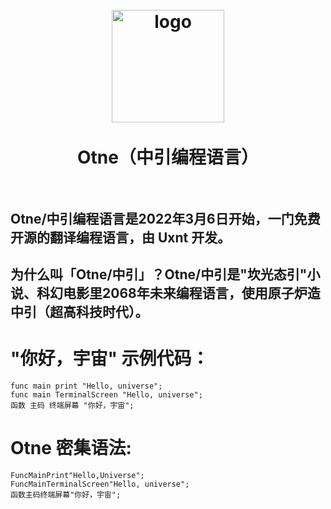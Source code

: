 <h1 align="center">
<br>
<img src="https://github.com/uxnt/Otne/raw/main/otne.png" alt="logo" width="180">
<br><br>
Otne（中引编程语言）
<br>
<br>
</h1>

## Otne/中引编程语言是2022年3月6日开始，一门免费开源的翻译编程语言，由 Uxnt 开发。 

## 为什么叫「Otne/中引」？Otne/中引是"坎光态引"小说、科幻电影里2068年未来编程语言，使用原子炉造中引（超高科技时代）。

# "你好，宇宙" 示例代码：
```otne
func main print "Hello, universe";
func main TerminalScreen "Hello, universe";
函数 主码 终端屏幕 "你好，宇宙";
```

# Otne 密集语法:
```otne
FuncMainPrint"Hello,Universe";
FuncMainTerminalScreen"Hello, universe";
函数主码终端屏幕"你好，宇宙";
```